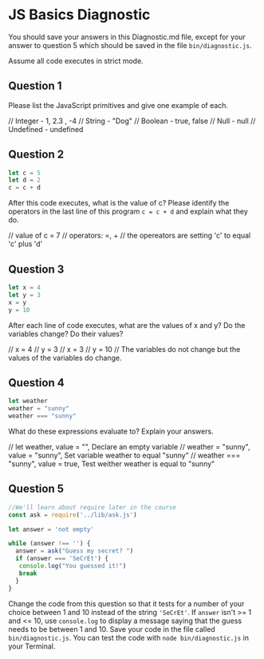 # JS Basics Diagnostic

You should save your answers in this Diagnostic.md file, except for your answer to
question 5 which should be saved in the file `bin/diagnostic.js`.

Assume all code executes in strict mode.

## Question 1

Please list the JavaScript primitives and give one example of each.

// Integer - 1, 2.3 , -4
// String - "Dog"
// Boolean - true, false
// Null - null
// Undefined - undefined

## Question 2

```js
let c = 5
let d = 2
c = c + d

```

After this code executes, what is the value of c?  Please identify the operators in the last line of this program `c = c + d` and explain what they do.

// value of c = 7
// operators: =, +
// the opereators are setting 'c' to equal 'c' plus 'd'


## Question 3

```js
let x = 4
let y = 3
x = y
y = 10
```

After each line of code executes, what are the values of x and y?  Do the variables change?  Do their values?

// x = 4
// y = 3
// x = 3
// y = 10
// The variables do not change but the values of the variables do change.


## Question 4

```js
let weather
weather = "sunny"
weather === "sunny"
```

What do these expressions evaluate to?  Explain your answers.

// let weather, value = "", Declare an empty variable
// weather = "sunny", value = "sunny", Set variable weather to equal "sunny"
// weather === "sunny", value = true, Test weither weather is equal to "sunny"


## Question 5

```js
//We'll learn about require later in the course
const ask = require('../lib/ask.js')

let answer = 'not empty'

while (answer !== '') {
  answer = ask("Guess my secret? ")
  if (answer === 'SeCrEt') {
   console.log("You guessed it!")
   break
  }
}
```

Change the code from this question so that it tests for a number of your choice
between 1 and 10 instead of the string `'SeCrEt'`.  If `answer` isn't >= 1 and
<= 10, use `console.log` to display a message saying that the guess needs to
be between 1 and 10.  Save your code in the file called `bin/diagnostic.js`.
You can test the code with `node bin/diagnostic.js` in your Terminal.
